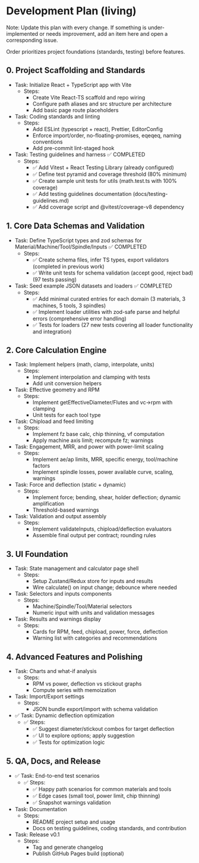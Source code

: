 # Development Plan (living)

Note: Update this plan with every change. If something is under-implemented or needs improvement, add an item here and open a corresponding issue.

Order prioritizes project foundations (standards, testing) before features.

## 0. Project Scaffolding and Standards
- Task: Initialize React + TypeScript app with Vite
  - Steps:
    - Create Vite React-TS scaffold and repo wiring
    - Configure path aliases and src structure per architecture
    - Add basic page route placeholders
- Task: Coding standards and linting
  - Steps:
    - Add ESLint (typescript + react), Prettier, EditorConfig
    - Enforce import/order, no-floating-promises, eqeqeq, naming conventions
    - Add pre-commit lint-staged hook
- Task: Testing guidelines and harness ✅ COMPLETED
  - Steps:
    - ✅ Add Vitest + React Testing Library (already configured)
    - ✅ Define test pyramid and coverage threshold (80% minimum)
    - ✅ Create sample unit tests for utils (math.test.ts with 100% coverage)
    - ✅ Add testing guidelines documentation (docs/testing-guidelines.md)
    - ✅ Add coverage script and @vitest/coverage-v8 dependency

## 1. Core Data Schemas and Validation
- Task: Define TypeScript types and zod schemas for Material/Machine/Tool/Spindle/Inputs ✅ COMPLETED
  - Steps:
    - ✅ Create schema files, infer TS types, export validators (completed in previous work)
    - ✅ Write unit tests for schema validation (accept good, reject bad) (97 tests passing)
- Task: Seed example JSON datasets and loaders ✅ COMPLETED
  - Steps:
    - ✅ Add minimal curated entries for each domain (3 materials, 3 machines, 5 tools, 3 spindles)
    - ✅ Implement loader utilities with zod-safe parse and helpful errors (comprehensive error handling)
    - ✅ Tests for loaders (27 new tests covering all loader functionality and integration)

## 2. Core Calculation Engine
- Task: Implement helpers (math, clamp, interpolate, units)
  - Steps:
    - Implement interpolation and clamping with tests
    - Add unit conversion helpers
- Task: Effective geometry and RPM
  - Steps:
    - Implement getEffectiveDiameter/Flutes and vc→rpm with clamping
    - Unit tests for each tool type
- Task: Chipload and feed limiting
  - Steps:
    - Implement fz base calc, chip thinning, vf computation
    - Apply machine axis limit; recompute fz; warnings
- Task: Engagement, MRR, and power with power-limit scaling
  - Steps:
    - Implement ae/ap limits, MRR, specific energy, tool/machine factors
    - Implement spindle losses, power available curve, scaling, warnings
- Task: Force and deflection (static + dynamic)
  - Steps:
    - Implement force; bending, shear, holder deflection; dynamic amplification
    - Threshold-based warnings
- Task: Validation and output assembly
  - Steps:
    - Implement validateInputs, chipload/deflection evaluators
    - Assemble final output per contract; rounding rules

## 3. UI Foundation
- Task: State management and calculator page shell
  - Steps:
    - Setup Zustand/Redux store for inputs and results
    - Wire calculate() on input change; debounce where needed
- Task: Selectors and inputs components
  - Steps:
    - Machine/Spindle/Tool/Material selectors
    - Numeric input with units and validation messages
- Task: Results and warnings display
  - Steps:
    - Cards for RPM, feed, chipload, power, force, deflection
    - Warning list with categories and recommendations

## 4. Advanced Features and Polishing
- Task: Charts and what-if analysis
  - Steps:
    - RPM vs power, deflection vs stickout graphs
    - Compute series with memoization
- Task: Import/Export settings
  - Steps:
    - JSON bundle export/import with schema validation
- ✅ Task: Dynamic deflection optimization
  - ✅ Steps:
    - ✅ Suggest diameter/stickout combos for target deflection
    - ✅ UI to explore options; apply suggestion
    - ✅ Tests for optimization logic

## 5. QA, Docs, and Release
- ✅ Task: End-to-end test scenarios
  - ✅ Steps:
    - ✅ Happy path scenarios for common materials and tools
    - ✅ Edge cases (small tool, power limit, chip thinning)
    - ✅ Snapshot warnings validation
- Task: Documentation
  - Steps:
    - README project setup and usage
    - Docs on testing guidelines, coding standards, and contribution
- Task: Release v0.1
  - Steps:
    - Tag and generate changelog
    - Publish GitHub Pages build (optional)
